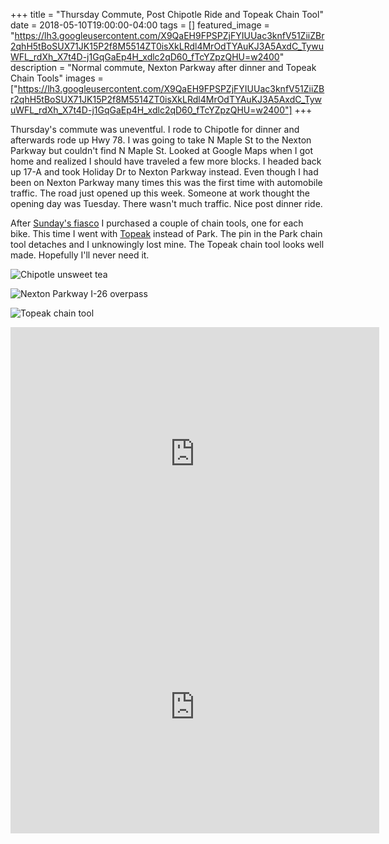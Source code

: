 +++
title =  "Thursday Commute, Post Chipotle Ride and Topeak Chain Tool"
date = 2018-05-10T19:00:00-04:00
tags = []
featured_image = "https://lh3.googleusercontent.com/X9QaEH9FPSPZjFYIUUac3knfV51ZiiZBr2qhH5tBoSUX71JK15P2f8M5514ZT0isXkLRdl4MrOdTYAuKJ3A5AxdC_TywuWFL_rdXh_X7t4D-j1GqGaEp4H_xdlc2qD60_fTcYZpzQHU=w2400"
description = "Normal commute, Nexton Parkway after dinner and Topeak Chain Tools"
images = ["https://lh3.googleusercontent.com/X9QaEH9FPSPZjFYIUUac3knfV51ZiiZBr2qhH5tBoSUX71JK15P2f8M5514ZT0isXkLRdl4MrOdTYAuKJ3A5AxdC_TywuWFL_rdXh_X7t4D-j1GqGaEp4H_xdlc2qD60_fTcYZpzQHU=w2400"]
+++

Thursday's commute was uneventful. I rode to Chipotle for dinner and afterwards rode up Hwy 78. I was going to take N Maple St to the Nexton Parkway but couldn't find N Maple St. Looked at Google Maps when I got home and realized I should have traveled a few more blocks. I headed back up 17-A and took Holiday Dr to Nexton Parkway instead. Even though I had been on Nexton Parkway many times this was the first time with automobile traffic. The road just opened up this week. Someone at work thought the opening day was Tuesday. There wasn't much traffic. Nice post dinner ride.

After [Sunday's fiasco](/posts/20180506b/) I purchased a couple of chain tools, one for each bike. This time I went with [Topeak](https://www.amazon.com/gp/product/B005EP95ZC/ref=oh_aui_detailpage_o00_s01?ie=UTF8&psc=1) instead of Park. The pin in the Park chain tool detaches and I unknowingly lost mine. The Topeak chain tool looks well made. Hopefully I'll never need it.

![Chipotle unsweet tea](https://lh3.googleusercontent.com/BEvEXr1Lsz4q7jlbaR5ZHdammYiYX2iE1xmtwuhS6kOg1veovG-3Y7vPeDEnbMAj0e_bR7jfv6eynMwPVkWb3LRct1eBZC8K8qJcuJqBWmRO7GXwOPCbzQoa02a_qM57wagLNS0iud4=w2400)

![Nexton Parkway I-26 overpass](https://lh3.googleusercontent.com/D3Tzxo9mWxK9mD-KyROfrVAamn8Wkf3FJ7TsJMJrjWgZykTlttO3f1DHLRb_5jgMG2zUxlr5aGQZgE_cBOLmTI5BCOk00wTUcjMpriIcdad4kA5ItJCmn99F-Ty_2zuJ34ci67lQd8A=w2400)

![Topeak chain tool](https://lh3.googleusercontent.com/hC9y6sKUP4nhF1VAMiOOOM-WeKiRKBSqWCHJs4OpTGU5fhL0L_2Y_oDf4kui2m3buRU7GRxQeFgRmgBnjDKfJO-dsyRhr-3AzLQcmP_5T_yP6ZV-C6158BKyelwRS8s0NslyeXKWme4=w2400)

<iframe height='405' width='590' frameborder='0' allowtransparency='true' scrolling='no' src='https://www.strava.com/activities/1561779910/embed/2b5ff5f8b163c0db73f1a2bc7d36c93ec7d4c63f'></iframe>

<iframe height='405' width='590' frameborder='0' allowtransparency='true' scrolling='no' src='https://www.strava.com/activities/1563073265/embed/df7318ab8edfdf4da833665ccdb600586c9982fb'></iframe>
